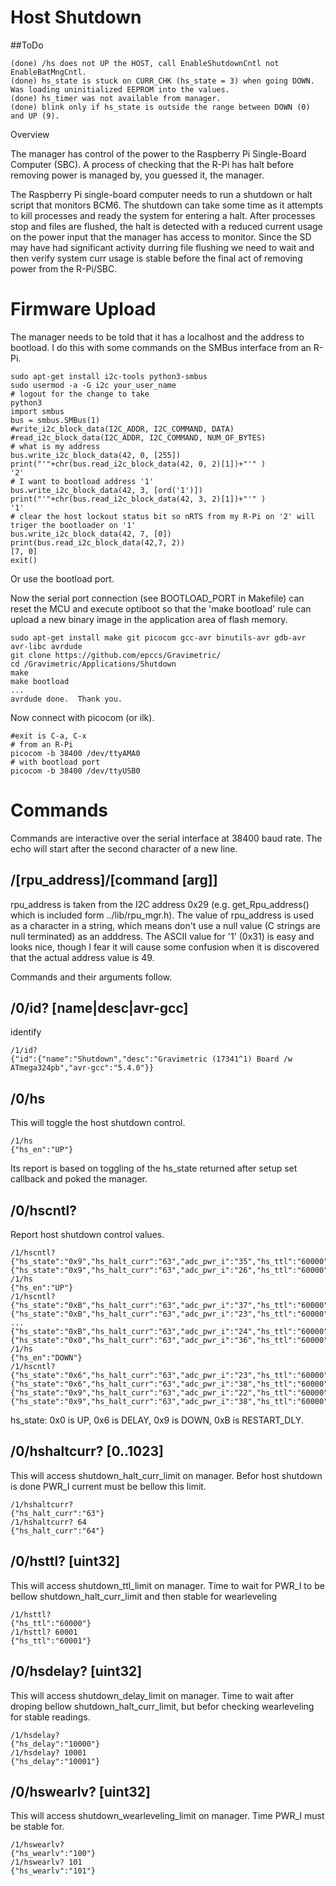 # Host Shutdown

##ToDo

```
(done) /hs does not UP the HOST, call EnableShutdownCntl not EnableBatMngCntl.
(done) hs_state is stuck on CURR_CHK (hs_state = 3) when going DOWN. Was loading uninitialized EEPROM into the values.
(done) hs_timer was not available from manager.
(done) blink only if hs_state is outside the range between DOWN (0) and UP (9).
```


 Overview

The manager has control of the power to the Raspberry Pi Single-Board Computer (SBC). A process of checking that the R-Pi has halt before removing power is managed by, you guessed it, the manager.

The Raspberry Pi single-board computer needs to run a shutdown or halt script that monitors BCM6. The shutdown can take some time as it attempts to kill processes and ready the system for entering a halt. After processes stop and files are flushed, the halt is detected with a reduced current usage on the power input that the manager has access to monitor.  Since the SD may have had significant activity durring file flushing we need to wait and then verify system curr usage is stable before the final act of removing power from the R-Pi/SBC.


# Firmware Upload

The manager needs to be told that it has a localhost and the address to bootload. I do this with some commands on the SMBus interface from an R-Pi.

``` 
sudo apt-get install i2c-tools python3-smbus
sudo usermod -a -G i2c your_user_name
# logout for the change to take
python3
import smbus
bus = smbus.SMBus(1)
#write_i2c_block_data(I2C_ADDR, I2C_COMMAND, DATA)
#read_i2c_block_data(I2C_ADDR, I2C_COMMAND, NUM_OF_BYTES)
# what is my address
bus.write_i2c_block_data(42, 0, [255])
print("'"+chr(bus.read_i2c_block_data(42, 0, 2)[1])+"'" )
'2'
# I want to bootload address '1'
bus.write_i2c_block_data(42, 3, [ord('1')])
print("'"+chr(bus.read_i2c_block_data(42, 3, 2)[1])+"'" )
'1'
# clear the host lockout status bit so nRTS from my R-Pi on '2' will triger the bootloader on '1'
bus.write_i2c_block_data(42, 7, [0])
print(bus.read_i2c_block_data(42,7, 2))
[7, 0]
exit()
```

Or use the bootload port.

Now the serial port connection (see BOOTLOAD_PORT in Makefile) can reset the MCU and execute optiboot so that the 'make bootload' rule can upload a new binary image in the application area of flash memory.

``` 
sudo apt-get install make git picocom gcc-avr binutils-avr gdb-avr avr-libc avrdude
git clone https://github.com/epccs/Gravimetric/
cd /Gravimetric/Applications/Shutdown
make
make bootload
...
avrdude done.  Thank you.
``` 

Now connect with picocom (or ilk).


``` 
#exit is C-a, C-x
# from an R-Pi
picocom -b 38400 /dev/ttyAMA0
# with bootload port
picocom -b 38400 /dev/ttyUSB0
``` 

# Commands

Commands are interactive over the serial interface at 38400 baud rate. The echo will start after the second character of a new line. 


## /\[rpu_address\]/\[command \[arg\]\]

rpu_address is taken from the I2C address 0x29 (e.g. get_Rpu_address() which is included form ../lib/rpu_mgr.h). The value of rpu_address is used as a character in a string, which means don't use a null value (C strings are null terminated) as an adddress. The ASCII value for '1' (0x31) is easy and looks nice, though I fear it will cause some confusion when it is discovered that the actual address value is 49.

Commands and their arguments follow.


## /0/id? \[name|desc|avr-gcc\]

identify 

``` 
/1/id?
{"id":{"name":"Shutdown","desc":"Gravimetric (17341^1) Board /w ATmega324pb","avr-gcc":"5.4.0"}}
```


##  /0/hs

This will toggle the host shutdown control.

``` 
/1/hs
{"hs_en":"UP"}
```

Its report is based on toggling of the hs_state returned after setup set callback and poked the manager. 


##  /0/hscntl?

Report host shutdown control values. 

``` 
/1/hscntl?
{"hs_state":"0x9","hs_halt_curr":"63","adc_pwr_i":"35","hs_ttl":"60000","hs_delay":"10000","hs_wearlv":"100","hs_timer":"0"}
{"hs_state":"0x9","hs_halt_curr":"63","adc_pwr_i":"26","hs_ttl":"60000","hs_delay":"10000","hs_wearlv":"100","hs_timer":"1"}
/1/hs
{"hs_en":"UP"}
/1/hscntl?
{"hs_state":"0xB","hs_halt_curr":"63","adc_pwr_i":"37","hs_ttl":"60000","hs_delay":"10000","hs_wearlv":"100","hs_timer":"10983"}
{"hs_state":"0xB","hs_halt_curr":"63","adc_pwr_i":"23","hs_ttl":"60000","hs_delay":"10000","hs_wearlv":"100","hs_timer":"15982"}
...
{"hs_state":"0xB","hs_halt_curr":"63","adc_pwr_i":"24","hs_ttl":"60000","hs_delay":"10000","hs_wearlv":"100","hs_timer":"55972"}
{"hs_state":"0x0","hs_halt_curr":"63","adc_pwr_i":"36","hs_ttl":"60000","hs_delay":"10000","hs_wearlv":"100","hs_timer":"0"}
/1/hs
{"hs_en":"DOWN"}
/1/hscntl?
{"hs_state":"0x6","hs_halt_curr":"63","adc_pwr_i":"23","hs_ttl":"60000","hs_delay":"10000","hs_wearlv":"100","hs_timer":"1229"}
{"hs_state":"0x6","hs_halt_curr":"63","adc_pwr_i":"38","hs_ttl":"60000","hs_delay":"10000","hs_wearlv":"100","hs_timer":"6229"}
{"hs_state":"0x9","hs_halt_curr":"63","adc_pwr_i":"22","hs_ttl":"60000","hs_delay":"10000","hs_wearlv":"100","hs_timer":"0"}
{"hs_state":"0x9","hs_halt_curr":"63","adc_pwr_i":"38","hs_ttl":"60000","hs_delay":"10000","hs_wearlv":"100","hs_timer":"0"}
``` 

hs_state: 0x0 is UP, 0x6 is DELAY, 0x9 is DOWN, 0xB is RESTART_DLY.


##  /0/hshaltcurr? \[0..1023\]

This will access shutdown_halt_curr_limit on manager. Befor host shutdown is done PWR_I current must be bellow this limit.

``` 
/1/hshaltcurr?
{"hs_halt_curr":"63"}
/1/hshaltcurr? 64
{"hs_halt_curr":"64"}
```


##  /0/hsttl? \[uint32\]

This will access shutdown_ttl_limit on manager. Time to wait for PWR_I to be bellow shutdown_halt_curr_limit and then stable for wearleveling

``` 
/1/hsttl?
{"hs_ttl":"60000"}
/1/hsttl? 60001
{"hs_ttl":"60001"}
```


##  /0/hsdelay? \[uint32\]

This will access shutdown_delay_limit on manager. Time to wait after droping bellow shutdown_halt_curr_limit, but befor checking wearleveling for stable readings.

``` 
/1/hsdelay?
{"hs_delay":"10000"}
/1/hsdelay? 10001
{"hs_delay":"10001"}
```


##  /0/hswearlv? \[uint32\]

This will access shutdown_wearleveling_limit on manager. Time PWR_I must be stable for.

``` 
/1/hswearlv?
{"hs_wearlv":"100"}
/1/hswearlv? 101
{"hs_wearlv":"101"}
```

